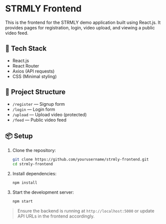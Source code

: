 # STRMLY Frontend

This is the frontend for the STRMLY demo application built using React.js. It provides pages for registration, login, video upload, and viewing a public video feed.

## 🔧 Tech Stack

- React.js
- React Router
- Axios (API requests)
- CSS (Minimal styling)

## 🧱 Project Structure

- `/register` — Signup form
- `/login` — Login form
- `/upload` — Upload video (protected)
- `/feed` — Public video feed

## 📦 Setup

1. Clone the repository:
   ```bash
   git clone https://github.com/yourusername/strmly-frontend.git
   cd strmly-frontend
   ```

2. Install dependencies:
   ```bash
   npm install
   ```

3. Start the development server:
   ```bash
   npm start
   ```

> Ensure the backend is running at `http://localhost:5000` or update API URLs in the frontend accordingly.

